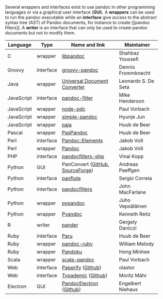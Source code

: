 Several wrappers and interfaces exist to use pandoc in other programming languages or via a graphical user interface (**GUI**). A **wrappers** can be used to run the pandoc executable while an **interface** give access to the abstract syntax tree (AST) of Pandoc documents, for instance to create [[pandoc filters]]. A **writer** is an interface that can only be used to create pandoc documents but not to modify them.

Language	| Type	| Name and link	| Maintainer  
---	| ---	| ---	| ---  
C	| wrapper	| [libpandoc](http://github.com/ShabbyX/libpandoc/tree/master)	| Shahbaz Youssefi  
Groovy	| interface	| [groovy-pandoc](https://github.com/dfrommi/groovy-pandoc)	| Dennis Frommknecht  
Java	| wrapper	| [Universal Document Converter](https://bitbucket.org/leito/universal-document-converter)	| Leonardo S. De Seta  
JavaScript	| interface	| [pandoc-filter](https://www.npmjs.com/package/pandoc-filter)	| Mike Henderson  
JavaScript	| wrapper	| [node-pdc](https://github.com/pvorb/node-pdc)	| Paul Vorbach  
JavaScript	| wrapper	| [simple-pandoc](https://www.npmjs.com/package/simple-pandoc)	| Hyunje Jun  
JavaScript	| wrapper	| [paja](https://www.npmjs.com/package/paja)	| Huub de Beer  
Pascal	| wrapper	| [PasPandoc](https://github.com/htdebeer/PasPandoc)	| Huub de Beer  
Perl	| interface	| [Pandoc::Elements](https://metacpan.org/pod/Pandoc::Elements)	| Jakob Voß  
Perl	| wrapper	| [Pandoc](https://metacpan.org/pod/Pandoc)	| Jakob Voß  
PHP	| interface	| [pandocfilters-php](https://github.com/vinai/pandocfilters-php)	| Vinai Kopp  
Python	| GUI	| PanConvert ([GitHub](https://github.com/apaeffgen/PanConvert), [SourceForge](http://panconvert.sourceforge.net))	| Andreas Paeffgen  
Python	| interface	| [panflute](https://github.com/sergiocorreia/panflute)	| Sergio Correia  
Python	| interface	| [pandocfilters](https://github.com/jgm/pandocfilters)	| John MacFarlane  
Python	| wrapper	| [pypandoc](https://github.com/bebraw/pypandoc)	| Juho Vepsäläinen  
Python	| wrapper	| [Pyandoc](https://github.com/kennethreitz/pyandoc)	| Kenneth Reitz  
R	| writer	| [pander](https://github.com/Rapporter/pander)	| Gergely Daróczi  
Ruby	| interface	| [Paru](https://heerdebeer.org/Software/markdown/paru/)	| Huub de Beer  
Ruby	| wrapper	| [pandoc-ruby](https://github.com/alphabetum/pandoc-ruby)	| William Melody  
Ruby	| wrapper	| [Pandoku](https://github.com/lunant/pandoku)	| Hong Minhee  
Scala	| wrapper	| [scala-pandoc](https://github.com/pvorb/scala-pandoc)	| Paul Vorbach  
Web	| interface	| [Paperify](https://www.paperify.org) ([Github](https://github.com/olastor/paperify))	| olastor  
Web	| interface	| [Typademic](https://typademic.ch) ([Github](https://github.com/maehr/typademic))	| Moritz Mähr
Electron	| GUI	| [PandocElectron](https://niebert.github.io/PanDocElectron/) ([Github](https://github.com/niebert/PanDocElectron))	| Engelbert Niehaus